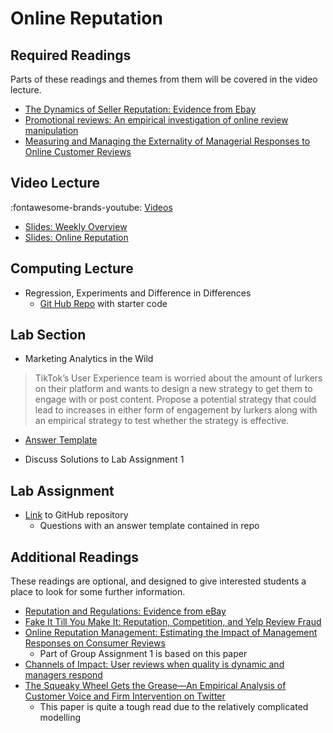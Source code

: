 # Online Reputation

## Required Readings

Parts of these readings and themes from them will be covered in the video lecture.

* [The Dynamics of Seller Reputation: Evidence from Ebay][rep-ebay]
* [Promotional reviews: An empirical investigation of online review manipulation](https://pubsonline.informs.org/doi/abs/10.1287/mnsc.2015.2304)
* [Measuring and Managing the Externality of Managerial Responses to Online Customer Reviews][chen-etal]

<!-- This book is a "go-to" for text analytics:

* [Tidy Text Mining with R][tidytext]
    * Chapters 1, 2 and 3 -->

## Video Lecture

:fontawesome-brands-youtube: [Videos](https://www.youtube.com/watch?v=4Hxhtua6N_M&list=PL9QkA7C7GRGVradyo4SUbsCtn4sDiik37&pp=gAQBiAQB)

* [Slides: Weekly Overview][week-overview]
* [Slides: Online Reputation][lecture-slides-03]

## Computing Lecture

* Regression, Experiments and Difference in Differences 
    * [Git Hub Repo][computing-lecture] with starter code
<!-- * Code similar to what we did live in class [here][computing-lecture-solution] -->

## Lab Section

* Marketing Analytics in the Wild

> TikTok’s User Experience team is worried about the amount of lurkers on their platform and wants to design a new strategy to get them to engage with or post content. Propose a potential strategy that could lead to increases in either form of engagement by lurkers along with an empirical strategy to test whether the strategy is effective.

* [Answer Template](../assets/labs/maw_structured_answer.docx)

* Discuss Solutions to Lab Assignment 1

## Lab Assignment

* [Link][lab-02] to GitHub repository 
    * Questions with an answer template contained in repo
<!-- * [Partial Solutions][lab-02-s]  -->

<!-- * [Link][lab-03] to GitHub repository  -->
<!-- * [Suggested Solutions][lab-03-s] -->

## Additional Readings

These readings are optional, and designed to give interested students a place to look for some further information.

* [Reputation and Regulations: Evidence from eBay][rep-ebay2]
* [Fake It Till You Make It: Reputation, Competition, and Yelp Review Fraud][fake-yelp]
* [Online Reputation Management: Estimating the Impact of Management Responses on Consumer Reviews][orm-zervas] 
    * Part of Group Assignment 1 is based on this paper
* [Channels of Impact: User reviews when quality is dynamic and managers respond][orm-chev]
* [The Squeaky Wheel Gets the Grease—An Empirical Analysis of Customer Voice and Firm Intervention on Twitter][orm-cv]
    * This paper is quite a tough read due to the relatively complicated modelling

[rep-ebay]: https://onlinelibrary.wiley.com/doi/full/10.1111/j.1467-6451.2010.00405.x
[rep-ebay2]: https://pubsonline.informs.org/doi/pdf/10.1287/mnsc.2015.2323
[fake-yelp]: https://pubsonline.informs.org/doi/abs/10.1287/mnsc.2015.2304
[orm-zervas]: https://pubsonline.informs.org/doi/10.1287/mksc.2017.1043
[orm-chev]: https://pubsonline.informs.org/doi/abs/10.1287/mksc.2018.1090
[orm-cv]: https://pubsonline.informs.org/doi/abs/10.1287/mksc.2015.0912
[chen-etal]: https://repository.arizona.edu/bitstream/handle/10150/632181/2%20ISR-MR-Paper.pdf?sequence=1
[tidytext]: https://www.tidytextmining.com/

[lab-02]: https://github.com/tisem-digital-marketing/smwa-lab-02
[lab-02-s]: ../assets/labs/lab-02_solution.pdf

[lab-03]: https://github.com/tisem-digital-marketing/smwa-lab-03
[lab-03-s]: ../assets/labs/lab-03_solution.pdf
[lecture-slides-03]: ../assets/lectures/week-03/week-03-slides.pdf
[week-overview]: ../assets/lectures/week-03/week-03-overview.pdf
[computing-lecture]: https://github.com/tisem-digital-marketing/smwa-computer-lecture-did
[computing-lecture-solution]: https://github.com/tisem-digital-marketing/smwa-computer-lecture-did/instructor
